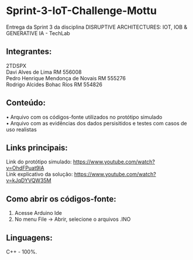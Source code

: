 # Sprint-3-IoT-Challenge-Mottu
Entrega da Sprint 3 da disciplina DISRUPTIVE ARCHITECTURES: IOT, IOB & GENERATIVE IA - TechLab

## Integrantes:<br>
2TDSPX<br>
Davi Alves de Lima RM 556008<br>
Pedro Henrique Mendonça de Novais RM 555276<br>
Rodrigo Alcides Bohac Ríos RM 554826

## Conteúdo:
 • Arquivo com os códigos-fonte utilizados no protótipo simulado<br>
 • Arquivo com as evidências dos dados persisitidos e testes com casos de uso realistas 
 
## Links principais:
Link do protótipo simulado:  https://www.youtube.com/watch?v=OhdFPuat9lA<br>
Link explicativo da solução: https://www.youtube.com/watch?v=kJqDYVQW35M

## Como abrir os códigos-fonte:
1. Acesse Arduino Ide<br>
2. No menu File → Abrir, selecione o arquivos .INO 

## Linguagens:
C++ - 100%.
